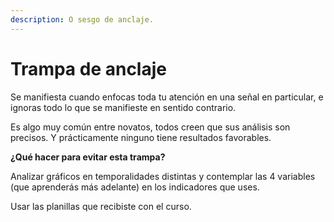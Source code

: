 ```yaml
---
description: O sesgo de anclaje.
---
```


# Trampa de anclaje

Se manifiesta cuando enfocas toda tu atención en una señal en particular, e ignoras todo lo que se manifieste en sentido contrario.

Es algo muy común entre novatos, todos creen que sus análisis son precisos. Y prácticamente ninguno tiene resultados favorables.

**¿Qué hacer para evitar esta trampa?**

Analizar gráficos en temporalidades distintas y contemplar las 4 variables (que aprenderás más adelante) en los indicadores que uses.

Usar las planillas que recibiste con el curso.
